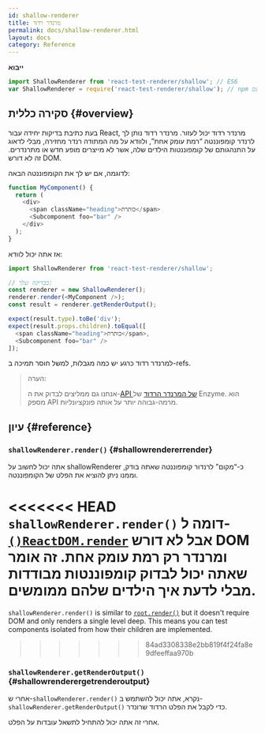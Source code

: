 ```yaml
---
id: shallow-renderer
title: מרנדר רדוד
permalink: docs/shallow-renderer.html
layout: docs
category: Reference
---
```


**ייבוא**

```javascript
import ShallowRenderer from 'react-test-renderer/shallow'; // ES6
var ShallowRenderer = require('react-test-renderer/shallow'); // npm עם ES5 
```

## סקירה כללית {#overview}

בעת כתיבת בדיקות יחידה עבור React, מרנדר רדוד יכול לעזור. מרנדר רדוד נותן לך לרנדר קומפוננטה “רמת עומק אחת”, ולוודא על מה המתודה רנדר מחזירה, מבלי לדאוג על התנהגותם של קומפוננטות הילדים שלה, אשר לא מייצרים מופע חדש או מתרנדרים. זה לא דורש DOM.

לדוגמה, אם יש לך את הקומפוננטה הבאה: 

```javascript
function MyComponent() {
  return (
    <div>
      <span className="heading">כותרת</span>
      <Subcomponent foo="bar" />
    </div>
  );
}
```

אז אתה יכול לוודא: 

```javascript
import ShallowRenderer from 'react-test-renderer/shallow';

// בבדיקה שלך:
const renderer = new ShallowRenderer();
renderer.render(<MyComponent />);
const result = renderer.getRenderOutput();

expect(result.type).toBe('div');
expect(result.props.children).toEqual([
  <span className="heading">כותרת</span>,
  <Subcomponent foo="bar" />
]);
```

למרנדר רדוד כרגע יש כמה מגבלות, למשל חוסר תמיכה ב-refs.

> הערה:
>
> אנחנו גם ממליצים לבדוק את ה-[API של המרנדר הרדוד](https://airbnb.io/enzyme/docs/api/shallow.html) של Enzyme. הוא מספק API מרמה-גבוהה יותר על אותה פונקציונליות.

## עיון {#reference}

### `shallowRenderer.render()` {#shallowrendererrender}

אתה יכול לחשוב על shallowRenderer כ-“מקום” לרנדור קומפוננטה שאתה בודק, וממנו ניתן להוציא את הפלט של הקומפוננטה.

<<<<<<< HEAD
`shallowRenderer.render()` דומה ל-[`()ReactDOM.render`](/docs/react-dom.html#render) אבל לא דורש DOM ומרנדר רק רמת עומק אחת. זה אומר שאתה יכול לבדוק קומפוננטות מבודדות מבלי לדעת איך הילדים שלהם ממומשים.
=======
`shallowRenderer.render()` is similar to [`root.render()`](/docs/react-dom-client.html#createroot) but it doesn't require DOM and only renders a single level deep. This means you can test components isolated from how their children are implemented.
>>>>>>> 84ad3308338e2bb819f4f24fa8e9dfeeffaa970b

### `shallowRenderer.getRenderOutput()` {#shallowrenderergetrenderoutput}

אחרי ש-`shallowRenderer.render()` נקרא, אתה יכול להשתמש ב-`shallowRenderer.getRenderOutput()` כדי לקבל את הפלט הרדוד שרונדר.

אחרי זה אתה יכול להתחיל לתשאל עובדות על הפלט.
